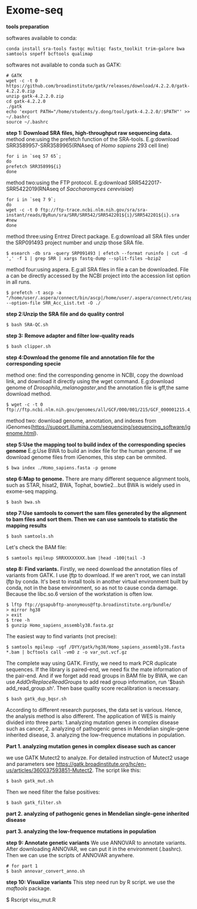 # Exome-seq
**tools preparation**

softwares available to conda:
    
    conda install sra-tools fastqc multiqc fastx_toolkit trim-galore bwa samtools snpeff bcftools qualimap
    
 softwares not available to conda such as GATK:
    
    # GATK
    wget -c -t 0 https://github.com/broadinstitute/gatk/releases/download/4.2.2.0/gatk-4.2.2.0.zip
    unzip gatk-4.2.2.0.zip
    cd gatk-4.2.2.0
    ./gatk
    echo 'export PATH="/home/students/y.dong/tool/gatk-4.2.2.0/:$PATH"' >> ~/.bashrc
    source ~/.bashrc
    
**step 1: Download SRA files, high-throughput raw sequencing data.**
  method one:using the prefetch function of the SRA-tools.
    E.g:download SRR3589957-SRR3589965(RNAseq of *Homo sapiens* 293 cell line)
  
    for i in `seq 57 65`;
    do    
    prefetch SRR35899${i}
    done
  method two:using the FTP protocol.
    E.g:download SRR5422017-SRR5422019(RNAseq of *Saccharomyces cerevisiae*)
    
    for i in `seq 7 9`;
    do
    wget -c -t 0 ftp://ftp-trace.ncbi.nlm.nih.gov/sra/sra-instant/reads/ByRun/sra/SRR/SRR542/SRR542201${i}/SRR542201${i}.sra	#new
    done
  method three:using Entrez Direct package.
    E.g:download all SRA files under the SRP091493 project number and unzip those SRA file.
  
    $ esearch -db sra -query SRP091493 | efetch --format runinfo | cut -d ',' -f 1 | grep SRR | xargs fastq-dump --split-files –bzip2
   method four:using aspera.
    E.g:all SRA files in file a can be downloaded. File a can be directly accessed by the NCBI project into the accession list option in all runs.
    
    $ prefetch -t ascp -a "/home/user/.aspera/connect/bin/ascp|/home/user/.aspera/connect/etc/asperaweb_id_dsa.openssh" --option-file SRR_Acc_List.txt -O ./
**step 2:Unzip the SRA file and do quality control**

    $ bash SRA-QC.sh

**step 3: Remove adapter and filter low-quality reads**

    $ bash clipper.sh

**step 4:Download the genome file and annotation file for the corresponding specie**
  
  method one: find the corresponding genome in NCBI, copy the download link, and download it directly using the wget command.
  E.g:download genome of *Drosophila_melanogaster*,and the annotation file is gff,the same download method.
  
    $ wget -c -t 0 ftp://ftp.ncbi.nlm.nih.gov/genomes/all/GCF/000/001/215/GCF_000001215.4_Release_6_plus_ISO1_MT/GCF_000001215.4_Release_6_plus_ISO1_MT_genomic.fna.gz
    
  method two: download genome, annotation, and indexes from iGenomes(https://support.illumina.com/sequencing/sequencing_software/igenome.html).
  
**step 5:Use the mapping tool to build index of the corresponding species genome**
  E.g:Use BWA to build an index file for the human genome. If we download genome files from iGenomes, this step can be ommited.
  
    $ bwa index ./Homo_sapiens.fasta -p genome
    
**step 6:Map to genome.**
There are many different sequence alignment tools, such as STAR, hisat2, BWA, Tophat, bowtie2...but BWA is widely used in exome-seq mapping.
  
    $ bash bwa.sh
    
**step 7:Use samtools to convert the sam files generated by the alignment to bam files and sort them. Then we can use samtools to statistic the mapping results**

    $ bash samtools.sh
    
  Let's check the BAM file:
    
    $ samtools mpileup SRRXXXXXXXX.bam |head -100|tail -3
    
**step 8: Find variants.**
  Firstly, we need download the annotation files of variants from GATK. I use *lftp* to download. If we aren't root, we can install *lftp* by conda. It's best to install tools in another virtual environment built by conda, not in the base environment, so as not to cause conda damage. Because the libc.so.6 version of the workstation is often low.
  
    $ lftp ftp://gsapubftp-anonymous@ftp.broadinstitute.org/bundle/
    > mirror hg38
    > exit
    $ tree -h
    $ gunzip Homo_sapiens_assembly38.fasta.gz
  
  The easiest way to find variants (not precise):
  
    $ samtools mpileup -ugf /DYY/gatk/hg38/Homo_sapiens_assembly38.fasta *.bam | bcftools call -vmO z -o var_out.vcf.gz
    
  The complete way using GATK. Firstly, we need to mark PCR duplicate sequences. If the library is paired-end, we need fix the mate information of the pair-end. And if we forget add read groups in BAM file by BWA, we can use *AddOrReplaceReadGroups* to add read group information, run '$bash add_read_group.sh'. Then base quality score recalibration is necessary. 

    $ bash gatk_dup_bqsr.sh
  
  According to different research purposes, the data set is various. Hence, the analysis method is also different. The application of WES is mainly divided into three parts: 1.analyzing mutation genes in complex disease such as cancer, 2. analyzing of pathogenic genes in Mendelian single-gene inherited disease, 3. analyzing the low-frequence mutations in population.

  **Part 1. analyzing mutation genes in complex disease such as cancer**
  
  we use GATK Mutect2 to analyze. For detailed instruction of Mutect2 usage and parameters see https://gatk.broadinstitute.org/hc/en-us/articles/360037593851-Mutect2. The script like this:
    
    $ bash gatk_mut.sh

Then we need filter the false positives:
    
    $ bash gatk_filter.sh
    
  **part 2. analyzing of pathogenic genes in Mendelian single-gene inherited disease**
  
  **part 3. analyzing the low-frequence mutations in population**
  
  **step 9: Annotate genetic variants**
  We use ANNOVAR to annotate variants. After downloading ANNOVAR, we can put it in the environment (.bashrc). Then we can use the scripts of ANNOVAR anywhere.
  
    # for part 1
    $ bash annovar_convert_anno.sh

 **step 10: Visualize variants**
 This step need run by R script. we use the *maftools* package.
 
   $ Rscript visu_mut.R
 


